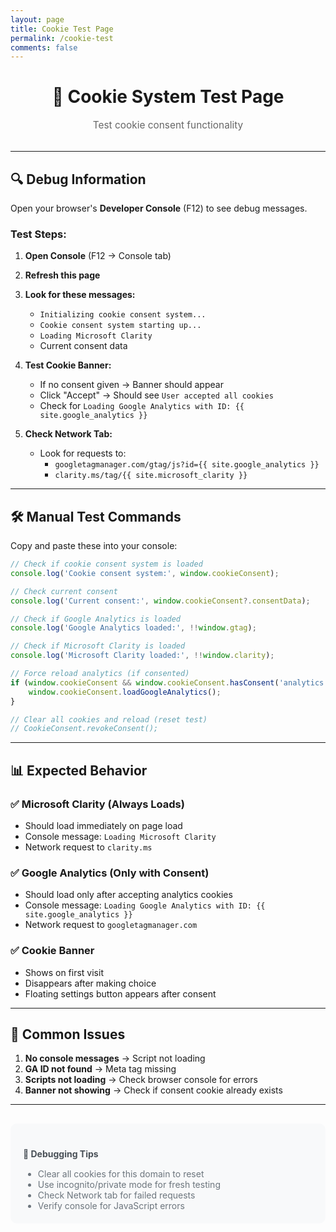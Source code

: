 ```yaml
---
layout: page
title: Cookie Test Page
permalink: /cookie-test
comments: false
---
```


<div style="text-align: center; margin: 2rem 0;">
<h1>🧪 Cookie System Test Page</h1>
<p style="font-size: 1.1em; color: #666;">Test cookie consent functionality</p>
</div>

---

## 🔍 Debug Information

Open your browser's **Developer Console** (F12) to see debug messages.

### Test Steps:

1. **Open Console** (F12 → Console tab)
2. **Refresh this page**
3. **Look for these messages:**
   - `Initializing cookie consent system...`
   - `Cookie consent system starting up...`
   - `Loading Microsoft Clarity`
   - Current consent data

4. **Test Cookie Banner:**
   - If no consent given → Banner should appear
   - Click "Accept" → Should see `User accepted all cookies`
   - Check for `Loading Google Analytics with ID: {{ site.google_analytics }}`

5. **Check Network Tab:**
   - Look for requests to:
     - `googletagmanager.com/gtag/js?id={{ site.google_analytics }}`
     - `clarity.ms/tag/{{ site.microsoft_clarity }}`

---

## 🛠️ Manual Test Commands

Copy and paste these into your console:

```javascript
// Check if cookie consent system is loaded
console.log('Cookie consent system:', window.cookieConsent);

// Check current consent
console.log('Current consent:', window.cookieConsent?.consentData);

// Check if Google Analytics is loaded
console.log('Google Analytics loaded:', !!window.gtag);

// Check if Microsoft Clarity is loaded  
console.log('Microsoft Clarity loaded:', !!window.clarity);

// Force reload analytics (if consented)
if (window.cookieConsent && window.cookieConsent.hasConsent('analytics')) {
    window.cookieConsent.loadGoogleAnalytics();
}

// Clear all cookies and reload (reset test)
// CookieConsent.revokeConsent();
```

---

## 📊 Expected Behavior

### ✅ **Microsoft Clarity (Always Loads)**
- Should load immediately on page load
- Console message: `Loading Microsoft Clarity`
- Network request to `clarity.ms`

### ✅ **Google Analytics (Only with Consent)**
- Should load only after accepting analytics cookies
- Console message: `Loading Google Analytics with ID: {{ site.google_analytics }}`
- Network request to `googletagmanager.com`

### ✅ **Cookie Banner**
- Shows on first visit
- Disappears after making choice
- Floating settings button appears after consent

---

## 🚨 Common Issues

1. **No console messages** → Script not loading
2. **GA ID not found** → Meta tag missing
3. **Scripts not loading** → Check browser console for errors
4. **Banner not showing** → Check if consent cookie already exists

---

<div style="background: #f8f9fa; padding: 20px; border-radius: 10px; margin: 30px 0;">
<h4 style="color: #495057; margin-bottom: 15px;">🔧 Debugging Tips</h4>
<ul style="margin: 0; color: #6c757d;">
<li>Clear all cookies for this domain to reset</li>
<li>Use incognito/private mode for fresh testing</li>
<li>Check Network tab for failed requests</li>
<li>Verify console for JavaScript errors</li>
</ul>
</div>
